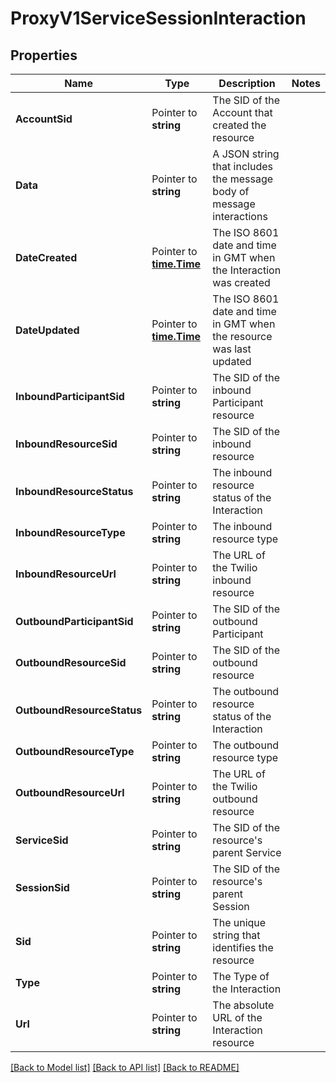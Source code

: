 # ProxyV1ServiceSessionInteraction

## Properties
Name | Type | Description | Notes
------------ | ------------- | ------------- | -------------
**AccountSid** | Pointer to **string** | The SID of the Account that created the resource |
**Data** | Pointer to **string** | A JSON string that includes the message body of message interactions |
**DateCreated** | Pointer to [**time.Time**](time.Time.md) | The ISO 8601 date and time in GMT when the Interaction was created |
**DateUpdated** | Pointer to [**time.Time**](time.Time.md) | The ISO 8601 date and time in GMT when the resource was last updated |
**InboundParticipantSid** | Pointer to **string** | The SID of the inbound Participant resource |
**InboundResourceSid** | Pointer to **string** | The SID of the inbound resource |
**InboundResourceStatus** | Pointer to **string** | The inbound resource status of the Interaction |
**InboundResourceType** | Pointer to **string** | The inbound resource type |
**InboundResourceUrl** | Pointer to **string** | The URL of the Twilio inbound resource |
**OutboundParticipantSid** | Pointer to **string** | The SID of the outbound Participant |
**OutboundResourceSid** | Pointer to **string** | The SID of the outbound resource |
**OutboundResourceStatus** | Pointer to **string** | The outbound resource status of the Interaction |
**OutboundResourceType** | Pointer to **string** | The outbound resource type |
**OutboundResourceUrl** | Pointer to **string** | The URL of the Twilio outbound resource |
**ServiceSid** | Pointer to **string** | The SID of the resource's parent Service |
**SessionSid** | Pointer to **string** | The SID of the resource's parent Session |
**Sid** | Pointer to **string** | The unique string that identifies the resource |
**Type** | Pointer to **string** | The Type of the Interaction |
**Url** | Pointer to **string** | The absolute URL of the Interaction resource |

[[Back to Model list]](../README.md#documentation-for-models) [[Back to API list]](../README.md#documentation-for-api-endpoints) [[Back to README]](../README.md)


